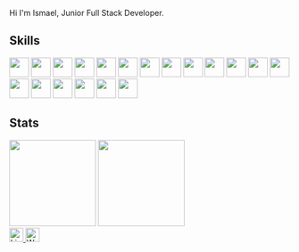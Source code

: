 Hi I'm Ismael, Junior Full Stack Developer.

## Skills
  <div>
    <img height=35 width=35 src="https://cdn.jsdelivr.net/gh/devicons/devicon/icons/html5/html5-original.svg" />
    <img height=35 width=35 src="https://cdn.jsdelivr.net/gh/devicons/devicon/icons/css3/css3-original.svg" />
    <img height=35 width=35 src="https://cdn.jsdelivr.net/gh/devicons/devicon/icons/bootstrap/bootstrap-original.svg" />
    <img height=35 width=35 src="https://cdn.jsdelivr.net/gh/devicons/devicon/icons/javascript/javascript-original.svg" />
    <img height=35 width=35 src="https://upload.wikimedia.org/wikipedia/commons/d/d9/Node.js_logo.svg" />
    <img height=35 width=35 src="https://cdn.jsdelivr.net/gh/devicons/devicon/icons/npm/npm-original-wordmark.svg" />
    <img height=35 width=35 src="https://cdn.jsdelivr.net/gh/devicons/devicon/icons/jquery/jquery-original.svg" />
    <img height=35 width=35 src="https://cdn.jsdelivr.net/gh/devicons/devicon/icons/typescript/typescript-original.svg" />
    <img height=35 width=35 src="https://cdn.jsdelivr.net/gh/devicons/devicon/icons/react/react-original.svg" />
    <img height=35 width=35 src="https://cdn.jsdelivr.net/gh/devicons/devicon/icons/java/java-original.svg" />
    <img height=35 width=35 src="https://cdn.jsdelivr.net/gh/devicons/devicon/icons/mysql/mysql-original.svg" />
    <img height=35 width=35 src="https://cdn.jsdelivr.net/gh/devicons/devicon/icons/postgresql/postgresql-original.svg" />
    <img height=35 width=35 src="https://cdn.jsdelivr.net/gh/devicons/devicon/icons/mongodb/mongodb-original.svg" />
    <img height=35 width=35 src="https://res.cloudinary.com/postman/image/upload/t_team_logo/v1629869194/team/2893aede23f01bfcbd2319326bc96a6ed0524eba759745ed6d73405a3a8b67a8"/>
    <img height=35 width=35 src="https://cdn.jsdelivr.net/gh/devicons/devicon/icons/trello/trello-plain.svg" />
    <img height=35 width=35 src="https://cdn.jsdelivr.net/gh/devicons/devicon/icons/figma/figma-original.svg" />
    <img height=35 width=35 src="https://mccarter.gallerycdn.vsassets.io/extensions/mccarter/start-git-bash/1.2.1/1499505567572/Microsoft.VisualStudio.Services.Icons.Default" />
    <img height=35 width=35 src="https://cdn.jsdelivr.net/gh/devicons/devicon/icons/android/android-original.svg" />
    <img height=35 width=35 src="https://user-images.githubusercontent.com/82605700/149985078-b7836186-cb6d-4333-921c-ffc513f2f726.png"/>
  </div>

## Stats

<div align="left">
    <img height="155em" src="https://github-readme-stats.vercel.app/api?username=ismaelsilvat&hide_border=true&show_icons=true&include_all_commits=true&count_private=false&line_height=21&theme=omni" />
    <img height="155em" src="https://github-readme-stats.vercel.app/api/top-langs/?username=ismaelsilvat&hide=html,java&hide_border=true&layout=compact&langs_count=6&theme=omni" />
</div>

  <a href="https://www.linkedin.com/in/ismael-teixeira-da-silva/">
    <img height=25 alt="Linkedin" src="https://img.shields.io/badge/linkedin-%231DA1F2.svg?&style=for-the-badge&logo=linkedin&logoColor=black"/>
  </a>
  <a href="https://www.linkedin.com/in/ismael-teixeira-da-silva/">
    <img height=25 alt="Whatsapp" src="https://img.shields.io/badge/whatsapp-%2CB742.svg?&style=for-the-badge&logo=whatsapp&logoColor=black"/>
  </a>

